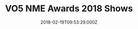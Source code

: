 ---
campaign-uuid: "c-56a28f12-6d10-4814-ade0-576da646d49c"
type: "Preview"
category: "Tickets"
date: "2018-02-19T09:53:29.000Z"
end-date: "2018-03-02T00:00:00.000Z"
disable-form: false
is_promoted: false
has_entry_page: false
title: "VO5 NME Awards 2018 Shows"
competition-description: "This year’s line-up of London NME Shows is the best in recent\
  \ memory…and a huge line-up of artists has been announced… so why not make sure\
  \ you get your hands on tickets for one of the greatest events of the year?\r\n\
  Franz Ferdinand at O2 Academy Brixton, Yonaka at The Garage, A2 at KOKO London…\
  \ sounds good, right? <p>Tickets are on sale right now so get your hands on them\
  \ before they are sold out!</p>"
banner-img: "https://assets.expresslyapp.com/asset-98310dd3-0c04-4774-88ab-d8e74ebf9ec2.jpg"
logo-left-href: "https://www.tickx.co.uk/"
logo-left-image: "https://assets.expresslyapp.com/80c167db-20f6-48c0-b3af-cacfe885e812-thumb.png"
logo-left-title: "tickx"
has-winner: false
---